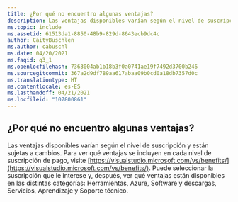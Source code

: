 ```yaml
---
title: ¿Por qué no encuentro algunas ventajas?
description: Las ventajas disponibles varían según el nivel de suscripción y están sujetas a cambios. Para ver las ventajas que se incluyen en cada nivel...
ms.topic: include
ms.assetid: 61513da1-8850-48b9-829d-8643ecb9dc4c
author: CaityBuschlen
ms.author: cabuschl
ms.date: 04/20/2021
ms.faqid: q3_1
ms.openlocfilehash: 7363004ab1b18b3f0a0741ae19f7492d3700b246
ms.sourcegitcommit: 367a2d9df789aa617abaa09b0cd0a18db7357d0c
ms.translationtype: HT
ms.contentlocale: es-ES
ms.lasthandoff: 04/21/2021
ms.locfileid: "107800861"
---
```

## <a name="why-cant-i-find-certain-benefits"></a>¿Por qué no encuentro algunas ventajas? 

Las ventajas disponibles varían según el nivel de suscripción y están sujetas a cambios. Para ver qué ventajas se incluyen en cada nivel de suscripción de pago, visite [https://visualstudio.microsoft.com/vs/benefits/](https://visualstudio.microsoft.com/vs/benefits/). Puede seleccionar la suscripción que le interese y, después, ver qué ventajas están disponibles en las distintas categorías: Herramientas, Azure, Software y descargas, Servicios, Aprendizaje y Soporte técnico.
